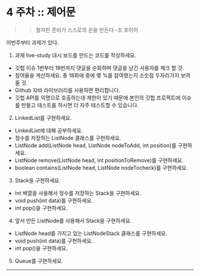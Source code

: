 # 4 주차 :: 제어문

> > 철저한 준비가 스스로의 운을 만든다 -조 포이어

이번주부터 과제가 있다.


1. 과제 live-study 대시 보드를 만드는 코드를 작성하세요.
- 깃헙 이슈 1번부터 18번까지 댓글을 순회하며 댓글을 남긴 사용자를 체크 할 것.
- 참여율을 계산하세요. 총 18회에 중에 몇 %를 참여했는지 소숫점 두자리가지 보여줄 것.
- Github 자바 라이브러리를 사용하면 편리합니다.
- 깃헙 API를 익명으로 호출하는데 제한이 있기 때문에 본인의 깃헙 프로젝트에 이슈를 만들고 테스트를 하시면 더 자주 테스트할 수 있습니다.

2. LinkedList를 구현하세요.
- LinkedList에 대해 공부하세요.
- 정수를 저장하는 ListNode 클래스를 구현하세요.
- ListNode add(ListNode head, ListNode nodeToAdd, int position)를 구현하세요.
- ListNode remove(ListNode head, int positionToRemove)를 구현하세요.
- boolean contains(ListNode head, ListNode nodeTocheck)를 구현하세요.

3. Stack을 구현하세요.
- int 배열을 사용해서 정수를 저장하는 Stack을 구현하세요.
- void push(int data)를 구현하세요.
- int pop()을 구현하세요.

4. 앞서 만든 ListNode를 사용해서 Stack을 구현하세요.
- ListNode head를 가지고 있는 ListNodeStack 클래스를 구현하세요.
- void push(int data)를 구현하세요.
- int pop()을 구현하세요.
  
5. Queue를 구현하세요.

---

